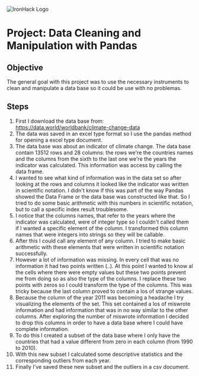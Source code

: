 ![IronHack Logo](https://s3-eu-west-1.amazonaws.com/ih-materials/uploads/upload_d5c5793015fec3be28a63c4fa3dd4d55.png)


# Project: Data Cleaning and Manipulation with Pandas 

## Objective 

The general goal with this project was to use the necessary instruments to clean and manipulate a data base so it could be use with no problemas. 

## Steps 

1. First I download the data base from: https://data.world/worldbank/climate-change-data
2. The data was saved in an excel type format so I use the pandas method for opening a excel type document.
3. The data base was about an indicator of climate change. The data base contain 13512 rows and 28 columns: the rows we're the countries names and the columns from the sixth to the last one we're the years the indicator was calculated. This information was access by calling the data frame. 
4. I wanted to see what kind of information was in the data set so after looking at the rows and columns it looked like the indicator was written in scientific notation. I didn't know if this was part of the way Pandas showed the Data Frame or the data base was constructed like that. So I tried to  do some basic arithmetic with this numbers in scientific notation, but to call a specific index result troublesome. 
5. I notice that the columns names, that refer to the years where the indicator was calculated, were of integer type so I couldn't called them if I wanted a specific element of the column. I transformed this column names that were integers into strings so they will be callable. 
6. After this I could call any element of any column. I tried to make basic arithmetic with these elements that were written in scientific notation successfully. 
7. However a lot of information was missing. In every cell that was no information it had two points written (..). At this point I wanted to know al the cells where there were empty values but these two points prevent me from doing so as also the type of the columns. I replace these two points with zeros so I could transform the type of the columns. This was tricky because the last column proved to contain a los of strange values. 
8. Because the column of the year 2011 was becoming a headache I try visualizing the elements of the set. This set contained a los of miswrote information and had information that was in no way similar to the other columns. After exploring the number of miswrote information I decided to drop this columns in order to have a data base where I could have complete information. 
9. To do this I created a subset of the data base where I only have the countries that had a value different from zero in each column (from 1990 to 2010). 
10. With this new subset I calculated some descriptive statistics and the corresponding outliers from each year. 
11. Finally I've saved these new subset and the outliers in a csv document. 